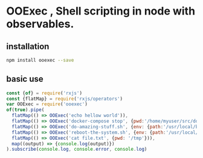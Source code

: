 # OOExec , Shell scripting in node with observables.

## installation
```bash
npm install ooexec --save
```


## basic use
```javascript
const {of} = require('rxjs')
const {flatMap} = require('rxjs/operators')
var OOExec = require('ooexec')
of(true).pipe(
  flatMap(() => OOExec('echo hellow world')),
  flatMap(() => OOExec('docker-compose stop', {pwd:'/home/myuser/src/docker'})),
  flatMap(() => OOExec('do-amazing-stuff.sh', {env: {path:'/usr/local/bin/scripts'}})),
  flatMap(() => OOExec('reboot-the-system.sh', {env: {path:'/usr/local/bin/scripts'}})),
  flatMap(() => OOExec('cat file.txt', {pwd: '/tmp'})),
  map((output) => {console.log(output)})
).subscribe(console.log, console.error, console.log)
```
